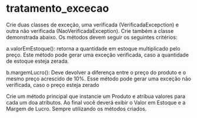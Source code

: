 # tratamento_excecao

Crie duas classes de exceção, uma verificada (VerificadaExcepction) e outra não verificada (NaoVerificadaException). Crie também a classe demonstrada abaixo. Os métodos devem seguir os seguintes critérios:

a.valorEmEstoque(): retorna a quantidade em estoque multiplicado pelo preço. Este método pode gerar uma exceção verificada, caso a quantidade de estoque esteja zerada.

b.margemLucro(): Deve devolver a diferença entre o preço do produto e o mesmo preço acrescido de 10%. Esse método pode gerar uma exceção não verificada, caso o preço esteja zerado

Crie um método principal que instancie um Produto e atribua valores para cada um doa atributos. Ao final você deverá exibir o Valor em Estoque e a Margem de Lucro. Sempre utilizando os métodos criados.
